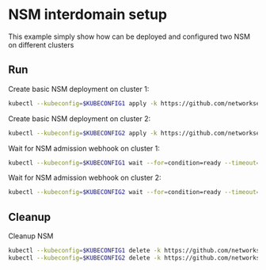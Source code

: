 # NSM interdomain setup


This example simply show how can be deployed and configured two NSM on different clusters

## Run

Create basic NSM deployment on cluster 1:

```bash
kubectl --kubeconfig=$KUBECONFIG1 apply -k https://github.com/networkservicemesh/deployments-k8s/examples/interdomain/nsm/cluster1?ref=05c6d1cd905b333a07d4336efa73385abb9e2824
```

Create basic NSM deployment on cluster 2:

```bash
kubectl --kubeconfig=$KUBECONFIG2 apply -k https://github.com/networkservicemesh/deployments-k8s/examples/interdomain/nsm/cluster2?ref=05c6d1cd905b333a07d4336efa73385abb9e2824
```

Wait for NSM admission webhook on cluster 1:

```bash
kubectl --kubeconfig=$KUBECONFIG1 wait --for=condition=ready --timeout=1m pod -n nsm-system -l app=admission-webhook-k8s
```

Wait for NSM admission webhook on cluster 2:

```bash
kubectl --kubeconfig=$KUBECONFIG2 wait --for=condition=ready --timeout=1m pod -n nsm-system -l app=admission-webhook-k8s
```

## Cleanup

Cleanup NSM
```bash
kubectl --kubeconfig=$KUBECONFIG1 delete -k https://github.com/networkservicemesh/deployments-k8s/examples/interdomain/nsm/cluster1?ref=05c6d1cd905b333a07d4336efa73385abb9e2824
kubectl --kubeconfig=$KUBECONFIG2 delete -k https://github.com/networkservicemesh/deployments-k8s/examples/interdomain/nsm/cluster2?ref=05c6d1cd905b333a07d4336efa73385abb9e2824
```
